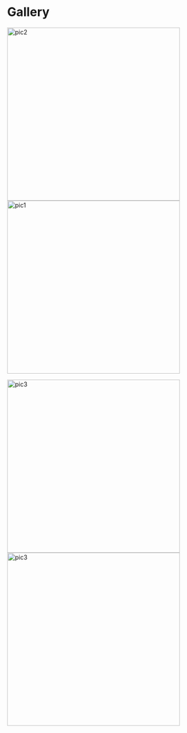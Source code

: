 # Gallery

<p float="left">
  <img width="400" alt="pic2" src="https://user-images.githubusercontent.com/73906341/130279081-5998baba-059f-4775-bec6-7742a4d6cc02.png">
  <img width="400" alt="pic1" src="https://user-images.githubusercontent.com/73906341/130279074-ee2990db-5e84-4389-b874-a872d43b238a.png">
</p>
<p float="left">
  <img width="400" alt="pic3" src=https://user-images.githubusercontent.com/73906341/130321526-c00419b9-5327-4d2e-b491-bec7eed02521.png>
  <img width="400" alt="pic3" src=![image](https://user-images.githubusercontent.com/73906341/130319076-cc256fb9-3360-488b-9a53-9ecefa72820b.png>
</p>
